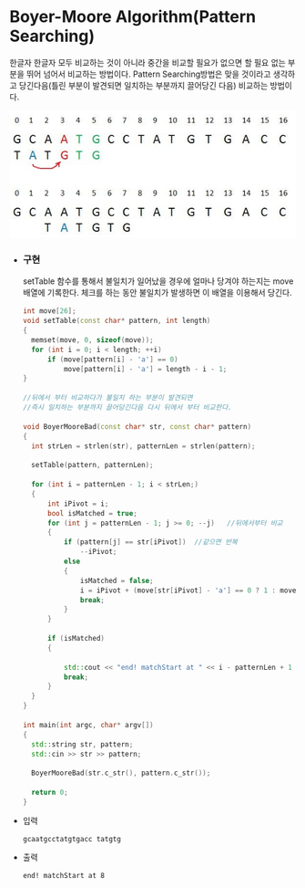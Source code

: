# Boyer-Moore Algorithm(Pattern Searching)

한글자 한글자 모두 비교하는 것이 아니라 중간을 비교할 필요가 없으면 할 필요 없는 부분을 뛰어 넘어서 비교하는 방법이다.  Pattern Searching방법은 맞을 것이라고 생각하고 당긴다음(틀린 부분이 발견되면 일치하는 부분까지 끌어당긴 다음) 비교하는 방법이다.

![MoyerPattern](image/MoyerPattern.jpg)



* ### 구현

  setTable 함수를 통해서 불일치가 일어났을 경우에 얼마나 당겨야 하는지는  move배열에 기록한다. 체크를 하는 동안 불일치가 발생하면 이 배열을 이용해서 당긴다.

  ```c++
  int move[26];
  void setTable(const char* pattern, int length)
  {
  	memset(move, 0, sizeof(move));
  	for (int i = 0; i < length; ++i)
  		if (move[pattern[i] - 'a'] == 0)
  			move[pattern[i] - 'a'] = length - i - 1;
  }
  
  //뒤에서 부터 비교하다가 불일치 하는 부분이 발견되면
  //즉시 일치하는 부분까지 끌어당긴다음 다시 뒤에서 부터 비교한다.
  
  void BoyerMooreBad(const char* str, const char* pattern)
  {
  	int strLen = strlen(str), patternLen = strlen(pattern);
  
  	setTable(pattern, patternLen);
  
  	for (int i = patternLen - 1; i < strLen;)
  	{
  		int iPivot = i;
  		bool isMatched = true;
  		for (int j = patternLen - 1; j >= 0; --j) 	//뒤에서부터 비교
  		{
  			if (pattern[j] == str[iPivot])	//같으면 반복
  				--iPivot;
  			else
  			{
  				isMatched = false;
  				i = iPivot + (move[str[iPivot] - 'a'] == 0 ? 1 : move[str[iPivot] - 'a']);
  				break;
  			}
  		}
  
  		if (isMatched)
  		{
  
  			std::cout << "end! matchStart at " << i - patternLen + 1 << "\n";
  			break;
  		}
  	}
  }
  
  int main(int argc, char* argv[])
  {
  	std::string str, pattern;
  	std::cin >> str >> pattern;
  
  	BoyerMooreBad(str.c_str(), pattern.c_str());
  
  	return 0;
  }
  ```

  

  

* 입력

  ```
  gcaatgcctatgtgacc tatgtg
  ```

  

  

* 출력

  ```
  end! matchStart at 8
  ```

  

